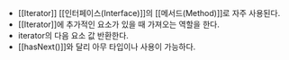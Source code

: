 - [[Iterator]] [[인터페이스(Interface)]]의 [[메서드(Method)]]로 자주 사용된다.
- [[Iterator]]에 추가적인 요소가 있을 때 가져오는 역할을 한다.
- iterator의 다음 요소 값 반환한다.
- [[hasNext()]]와 달리 아무 타입이나 사용이 가능하다.

